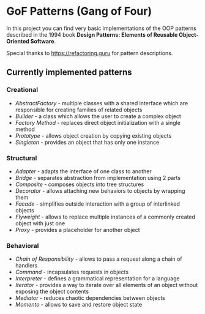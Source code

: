 # GoF Patterns (Gang of Four)

In this project you can find very basic implementations of the OOP patterns described in the 1994 book **Design Patterns: Elements of Reusable Object-Oriented Software**.

Special thanks to https://refactoring.guru for pattern descriptions.

## Currently implemented patterns

### Creational
- *AbstractFactory* - multiple classes with a shared interface which are responsible for creating families of related objects
- *Builder* - a class which allows the user to create a complex object
- *Factory Method* - replaces direct object initialization with a single method 
- *Prototype* - allows object creation by copying existing objects
- *Singleton* - provides an object that has only one instance

### Structural
- *Adapter* - adapts the interface of one class to another
- *Bridge* - separates abstraction from implementation using 2 parts
- *Composite* - composes objects into tree structures
- *Decorator* - allows attaching new behaviors to objects by wrapping them
- *Facade* - simplifies outside interaction with a group of interlinked objects
- *Flyweight* - allows to replace multiple instances of a commonly created object with just one
- *Proxy* - provides a placeholder for another object

### Behavioral
- *Chain of Responsibility* - allows to pass a request along a chain of handlers
- *Command* - incapsulates requests in objects
- *Interpreter* - defines a grammatical representation for a language
- *Iterator* - provides a way to iterate over all elements of an object without exposing the object contents
- *Mediator* - reduces chaotic dependencies between objects
- *Momento* - allows to save and restore object state